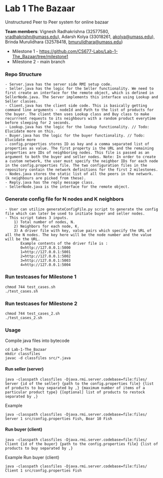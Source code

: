 # Lab 1 The Bazaar
Unstructured Peer to Peer system for online bazaar

**Team members**: Vignesh Radhakrishna (32577580, vradhakrishn@umass.edu), Adarsh Kolya (33018261, akolya@umass.edu), Brinda Murulidhara (32578418, bmurulidhara@umass.edu)

- Milestone 1 - https://github.com/CS677-Labs/Lab-1-The_Bazaar/tree/milestone1
- Milestone 2 - main branch
### Repo Structure
    - Server.java has the server side RMI setup code. 
    - Seller.java has the logic for the Seller functionality. We need to first create an interface for the remote object, which is defined in SellerNode.java. The Server implements this interface using Lookup and Seller classes.
    - Client.java has the client side code. This is basically getting command line arguments - nodeId and Path to the list of products for the buyer. The client then uses Lookup class and Buy class to make recurrrent requests to its neighbours with a random product everytime before sleeping for 2 seconds.
    - Lookup.java has the logic for the lookup functionality. // Todo: Elucidate more on this.
    - Buyer.java has the logic for the buyer functionality. // Todo: Elucidate more
    - config.properties stores ID as key and a comma separated list of properties as value. The first property is the URL and the remaining properties are IDs of neighboring nodes. This file is passed as an argument to both the buyer and seller nodes. Note: In order to create a custom network, the user must specify the neighbor IDs for each node in the config.properties file. The two configuration files in the repository contain the network definitions for the first 2 milestones.
    - Nodes.java stores the static list of all the peers in the network. (k neighbours are picked from these).
    - Reply.java has the reply message class.
    - SellerNode.java is the interface for the remote object.

### Generate config file for N nodes and K neighbors
    - User can utilize generateConfigFile.py script to generate the config file which can later be used to initiate buyer and seller nodes.
    - This script takes 3 inputs.
        1) Total number of nodes, N.
        2) Neighbors for each node, K.
        3) A driver file with key, value pairs which specify the URL of all the N nodes. The key here will be the node number and the value will be the URL.
           Example contents of the driver file is :
           0=http://127.0.0.1:5000
           1=http://127.0.0.1:5001
           2=http://127.0.0.1:5002
           3=http://127.0.0.1:5003
           4=http://127.0.0.1:5004
         
### Run testcases for Milestone 1
```shell
chmod 744 test_cases.sh
./test_cases.sh
```

### Run testcases for Milestone 2
```shell
chmod 744 test_cases_2.sh
./test_cases_2.sh
```

### Usage
Compile java files into bytecode
```shell
cd Lab-1-The_Bazaar
mkdir classfiles
javac -d classfiles src/*.java
```

#### Run seller (server)
```shell
java -classpath classfiles -Djava.rmi.server.codebase=file:files/ Server {id of the seller} {path to the config.properties file} {list of products to buy separated by ,} {maximum number of items of a particular product type} {[optional] list of products to restock separated by ,}
```
Example
```shell
java -classpath classfiles -Djava.rmi.server.codebase=file:files/ Server 1 src/config.properties Fish, Boar 10 Fish
```

#### Run buyer (client)
```shell
java -classpath classfiles -Djava.rmi.server.codebase=file:files/ Client {id of the buyer} {path to the config.properties file} {list of products to buy separated by ,}
```

Example
Run buyer (client)
```shell
java -classpath classfiles -Djava.rmi.server.codebase=file:files/ Client 1 src/config.properties Fish
```
